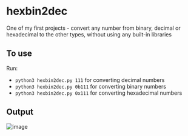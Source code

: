 # hexbin2dec
One of my first projects - convert any number from binary, decimal or hexadecimal to the other types, without using any built-in libraries

## To use
Run:
- `python3 hexbin2dec.py 111` for converting decimal numbers
- `python3 hexbin2dec.py 0b111` for converting binary numbers
- `python3 hexbin2dec.py 0x111` for converting hexadecimal numbers

## Output
![image](https://github.com/Henryp1997/hexbin2dec/assets/118852495/297b449e-5456-417e-a42d-24100b40e42d)
